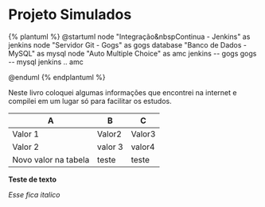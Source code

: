 # Projeto Simulados

{% plantuml %}
@startuml
node "Integração&nbspContinua - Jenkins" as jenkins
node "Servidor Git - Gogs" as gogs
database "Banco de Dados  - MySQL" as mysql
node "Auto Multiple Choice" as amc
jenkins -- gogs
gogs -- mysql
jenkins .. amc

@enduml
{% endplantuml %}

Neste livro coloquei algumas informações que encontrei na internet e compilei em um lugar só para facilitar os estudos.


| A                    | B       | C      |
|----------------------|---------|--------|
| Valor 1              | Valor2  | Valor3 |
| Valor 2              | valor 3 | valor4 |
| Novo valor na tabela | teste   | teste  |

**Teste de texto**

*Esse fica italico*


